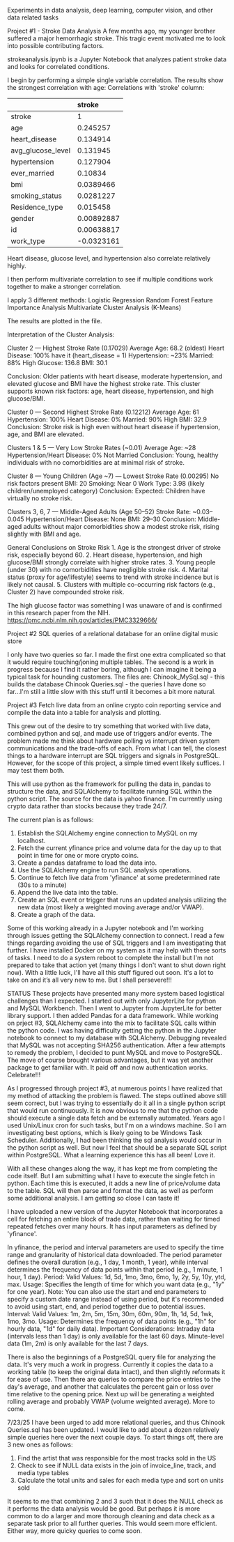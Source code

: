 Experiments in data analysis, deep learning, computer vision, and other data related tasks

Project #1 - Stroke Data Analysis A few months ago, my younger brother suffered a major hemorrhagic stroke. This tragic event motivated me to look into possible contributing factors.

strokeanalysis.ipynb is a Jupyter Notebook that analyzes patient stroke data and looks for correlated conditions.

I begin by performing a simple single variable correlation. The results show the strongest correlation with age: Correlations with 'stroke' column:

|                   | stroke     |
|:------------------|:-----------|
| stroke            | 1          |
| age               | 0.245257   |
| heart_disease     | 0.134914   |
| avg_glucose_level | 0.131945   |
| hypertension      | 0.127904   |
| ever_married      | 0.10834    |
| bmi               | 0.0389466  |
| smoking_status    | 0.0281227  |
| Residence_type    | 0.015458   |
| gender            | 0.00892887 |
| id                | 0.00638817 |
| work_type         | -0.0323161 |

Heart disease, glucose level, and hypertension also correlate relatively highly.

I then perform multivariate correlation to see if multiple conditions work together to make a stronger correlation.

I apply 3 different methods: 
Logistic Regression 
Random Forest Feature Importance Analysis 
Multivariate Cluster Analysis (K-Means)

The results are plotted in the file.

Interpretation of the Cluster Analysis:

Cluster 2 — Highest Stroke Rate (0.17029) Average Age: 68.2 (oldest) Heart Disease: 100% have it (heart_disease = 1) Hypertension: ~23% Married: 88% High Glucose: 136.8 BMI: 30.1

Conclusion: Older patients with heart disease, moderate hypertension, and elevated glucose and BMI have the highest stroke rate. This cluster supports known risk factors: age, heart disease, hypertension, and high glucose/BMI.

Cluster 0 — Second Highest Stroke Rate (0.12212) Average Age: 61 Hypertension: 100% Heart Disease: 0% Married: 90% High BMI: 32.9
Conclusion: Stroke risk is high even without heart disease if hypertension, age, and BMI are elevated.

Clusters 1 & 5 — Very Low Stroke Rates (~0.01) Average Age: ~28 Hypertension/Heart Disease: 0% Not Married
Conclusion: Young, healthy individuals with no comorbidities are at minimal risk of stroke.

Cluster 8 — Young Children (Age ~7) — Lowest Stroke Rate (0.00295) No risk factors present BMI: 20 Smoking: Near 0 Work Type: 3.98 (likely children/unemployed category)
Conclusion: Expected: Children have virtually no stroke risk.

Clusters 3, 6, 7 — Middle-Aged Adults (Age 50–52) Stroke Rate: ~0.03–0.045 Hypertension/Heart Disease: None BMI: 29–30
Conclusion: Middle-aged adults without major comorbidities show a modest stroke risk, rising slightly with BMI and age.

General Conclusions on Stroke Risk
    1. Age is the strongest driver of stroke risk, especially beyond 60.
    2. Heart disease, hypertension, and high glucose/BMI strongly correlate with higher stroke rates.
    3. Young people (under 30) with no comorbidities have negligible stroke risk.
    4. Marital status (proxy for age/lifestyle) seems to trend with stroke incidence but is likely not causal.
    5. Clusters with multiple co-occurring risk factors (e.g., Cluster 2) have compounded stroke risk.
    
The high glucose factor was something I was unaware of and is confirmed in this research paper from the NIH.
https://pmc.ncbi.nlm.nih.gov/articles/PMC3329666/


Project #2 SQL queries of a relational database for an online digital music store

I only have two queries so far. I made the first one extra complicated so that it would require touching/joning multiple tables. The second is a work in progress because I find it rather boring, although I can imagine it being a typical task for hounding customers. The files are: Chinook_MySql.sql - this builds the database Chinook Queries.sql - the queries I have done so far...I'm still a little slow with this stuff until it becomes a bit more natural.


Project #3 Fetch live data from an online crypto coin reporting service and compile the data into a table for analysis and plotting.

This grew out of the desire to try something that worked with live data, combined python and sql, and made use of triggers and/or events. The problem made me think about hardware polling vs interrupt driven system communications and the trade-offs of each. From what I can tell, the closest things to a hardware interrupt are SQL triggers and signals in PostgreSQL. However, for the scope of this project, a simple timed event likely suffices. I may test them both.

This will use python as the framework for pulling the data in, pandas to structure the data, and SQLAlchemy to facilitate running SQL within the python script. The source for the data is yahoo finance. I'm currently using crypto data rather than stocks because they trade 24/7.

The current plan is as follows:

1. Establish the SQLAlchemy engine connection to MySQL on my localhost.
2. Fetch the current yfinance price and volume data for the day up to that point in time for one or more crypto coins.
3. Create a pandas dataframe to load the data into.
4. Use the SQLAlchemy engine to run SQL analysis operations.
5. Continue to fetch live data from 'yfinance' at some predetermined rate (30s to a minute)
6. Append the live data into the table.
7. Create an SQL event or trigger that runs an updated analysis utilizing the new data (most likely a weighted moving average and/or VWAP).
8. Create a graph of the data.
    
Some of this working already in a Jupyter notebook and I'm working through issues getting the SQLAlchemy connection to connect. I read a few things regarding avoiding the use of SQL triggers and I am investigating that further. I have installed Docker on my system as it may help with these sorts of tasks. I need to do a system reboot to complete the install but I'm not prepared to take that action yet (many things I don't want to shut down right now). With a little luck, I'll have all this stuff figured out soon. It's a lot to take on and it’s all very new to me. But I shall persevere!!!


STATUS
These projects have presented many more system based logistical challenges than I expected. I started out with only JupyterLite for python and MySQL Workbench. Then I went to Jupyter from JupyterLite for better library support. I then added Pandas for a data framework. While working on prject #3, SQLAlchemy came into the mix to facilitate SQL calls within the python code. I was having difficulty getting the python in the Jupyter notebook to connect to my database with SQLAlchemy. Debugging revealed that MySQL was not accepting SHA256 authentication. After a few attempts to remedy the problem, I decided to punt MySQL and move to PostgreSQL. The move of course brought various advantages, but it was yet another package to get familiar with. It paid off and now authentication works. Celebrate!!!

As I progressed through project #3, at numerous points I have realized that my method of attacking the problem is flawed. The steps outlined above still seem correct, but I was trying to essentially do it all in a single python script that would run continuously. It is now obvious to me that the python code should execute a single data fetch and be externally automated. Years ago I used Unix/Linux cron for such tasks, but I'm on a windows machine. So I am investigating best options, which is likely going to be Windows Task Scheduler. Additionally, I had been thinking the sql analysis would occur in the python script as well. But now I feel that should be a separate SQL script within PostgreSQL. What a learning experience this has all been! Love it.


With all these changes along the way, it has kept me from completing the code itself. But I am submitting what I have to execute the single fetch in python. Each time this is executed, it adds a new line of price/volume data to the table. SQL will then parse and format the data, as well as perform some additional analysis. I am getting so close I can taste it!

I have uploaded a new version of the Jupyter Notebook that incorporates a cell for fetching an entire block of trade data, rather than waiting for timed repeated fetches over many hours. It has input parameters as defined by 'yfinance'.

In yfinance, the period and interval parameters are used to specify the time range and granularity of historical data downloaded. The period parameter defines the overall duration (e.g., 1 day, 1 month, 1 year), while interval determines the frequency of data points within that period (e.g., 1 minute, 1 hour, 1 day). 
Period:
Valid Values: 1d, 5d, 1mo, 3mo, 6mo, 1y, 2y, 5y, 10y, ytd, max. 
Usage: Specifies the length of time for which you want data (e.g., "1y" for one year). 
Note: You can also use the start and end parameters to specify a custom date range instead of using period, but it's recommended to avoid using start, end, and period together due to potential issues. 
Interval:
Valid Values: 1m, 2m, 5m, 15m, 30m, 60m, 90m, 1h, 1d, 5d, 1wk, 1mo, 3mo. 
Usage: Determines the frequency of data points (e.g., "1h" for hourly data, "1d" for daily data). 
Important Considerations:
Intraday data (intervals less than 1 day) is only available for the last 60 days. 
Minute-level data (1m, 2m) is only available for the last 7 days. 


There is also the beginnings of a PostgreSQL query file for analyzing the data. It's very much a work in progress. Currently it copies the data to a working table (to keep the original data intact), and then slightly reformats it for ease of use. Then there are queries to compare the price entries to the day's average, and another that calculates the percent gain or loss over time relative to the opening price. Next up will be generating a weighted rolling average and probably VWAP (volume weighted average). More to come.


7/23/25
I have been urged to add more relational queries, and thus Chinook Queries.sql has been updated. I would like to add about a dozen relatively simple queries here over the next couple days. To start things off, there are 3 new ones as follows:
1. Find the artist that was responsible for the most tracks sold in the US
2. Check to see if NULL data exists in the join of invoice_line, track, and media type tables
3. Calculate the total units and sales for each media type and sort on units sold

It seems to me that combining 2 and 3 such that it does the NULL check as it performs the data analysis would be good. But perhaps it is more common to do a larger and more thorough cleaning and data check as a separate task prior to all further queries. This would seem more efficient. Either way, more quicky queries to come soon.


